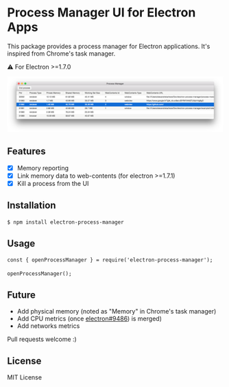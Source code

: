 # Process Manager UI for Electron Apps

This package provides a process manager for Electron applications. It's inspired from Chrome's task manager.

:warning: For Electron >=1.7.0

![screenshot](.github/screenshots/window.png)

## Features

- [x] Memory reporting
- [x] Link memory data to web-contents (for electron >=1.7.1)
- [x] Kill a process from the UI

## Installation

```bash
$ npm install electron-process-manager
```

## Usage
```
const { openProcessManager } = require('electron-process-manager');

openProcessManager();
```

## Future

- Add physical memory (noted as "Memory" in Chrome's task manager)
- Add CPU metrics (once [electron#9486](https://github.com/electron/electron/pull/9486)) is merged)
- Add networks metrics

Pull requests welcome :)

## License

MIT License
